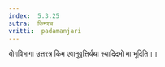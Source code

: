 ```yaml
---
index:  5.3.25
sutra:  किमश्च
vritti:  padamanjari
---
```


योगविभागा उत्तरत्र किम एवानुवृत्तिर्यथा स्यादिदमो मा भूदिति।।

